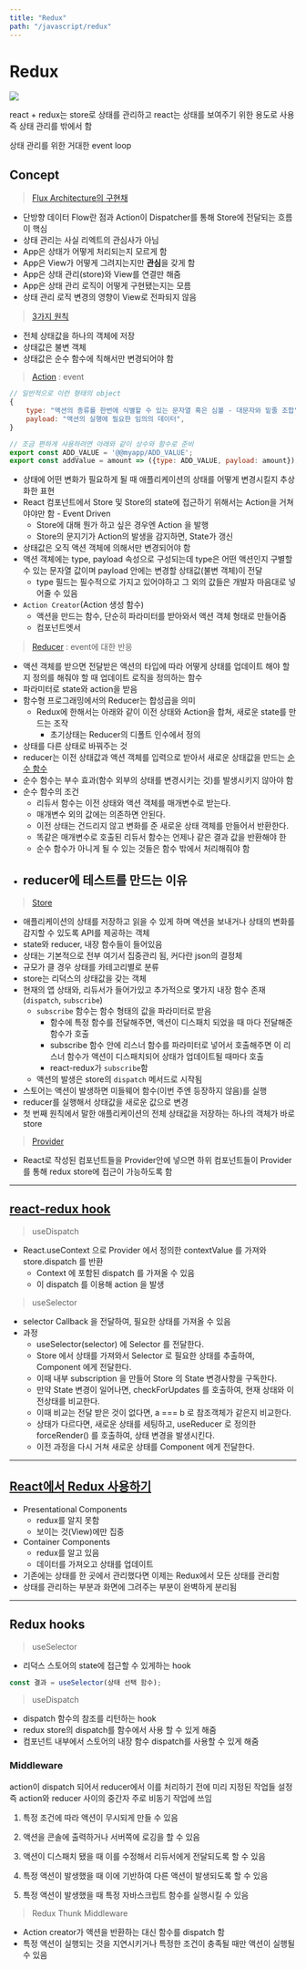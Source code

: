 ```yaml
---
title: "Redux"
path: "/javascript/redux"
---
```


# Redux

![](https://miro.medium.com/max/3200/1*XEVxovodur9doQW-GJ6MLA.gif)

react + redux는 store로 상태를 관리하고 react는 상태를 보여주기 위한 용도로 사용 즉 상태 관리를 밖에서 함

상태 관리를 위한 거대한 event loop

## Concept

> [Flux Architecture의 구현채]((https://haruair.github.io/flux/docs/overview.html))

- 단방향 데이터 Flow란 점과 Action이 Dispatcher를 통해 Store에 전달되는 흐름이 핵심
- 상태 관리는 사실 리엑트의 관심사가 아님
- App은 상태가 어떻게 처리되는지 모르게 함
- App은 View가 어떻게 그려지는지만 **관심**을 갖게 함
- App은 상태 관리(store)와 View를 연결만 해줌
- App은 상태 관리 로직이 어떻게 구현됐는지는 모름
- 상태 관리 로직 변경의 영향이 View로 전파되지 않음

> [3가지 원칙](https://redux.js.org/introduction/three-principles)

- 전체 상태값을 하나의 객체에 저장
- 상태값은 불변 객체
- 상태값은 순수 함수에 칙해서만 변경되어야 함

> [Action](https://redux.js.org/basics/actions) : event

```javascript 
// 일반적으로 이런 형태의 object
{
    type: "액션의 종류를 한번에 식별할 수 있는 문자열 혹은 심볼 - 대문자와 밑줄 조합",
    payload: "액션의 실행에 필요한 임의의 데이터",
}

// 조금 편하게 샤용하려면 아래와 같이 상수와 함수로 준비
export const ADD_VALUE = '@@myapp/ADD_VALUE';
export const addValue = amount => ({type: ADD_VALUE, payload: amount});

```

- 상태에 어떤 변화가 필요하게 될 때 애플리케이션의 상태를 어떻게 변경시킬지 추상화한 표현
- React 컴포넌트에서 Store 및 Store의 state에 접근하기 위해서는 Action을 거쳐야야만 함 - Event Driven
  - Store에 대해 뭔가 하고 싶은 경우엔 Action 을 발행
  - Store의 문지기가 Action의 발생을 감지하면, State가 갱신
- 상태값은 오직 액션 객체에 의해서만 변경되어야 함
- 액션 객체에는 type, payload 속성으로 구성되는데 type은 어떤 액션인지 구별할 수 있는 문자열 값이며 payload 안에는 변경할 상태값(불변 객체)이 전달
  - type 필드는 필수적으로 가지고 있어야하고 그 외의 값들은 개발자 마음대로 넣어줄 수 있음
- `Action Creator`(Action 생성 함수)
  - 액션을 만드는 함수, 단순히 파라미터를 받아와서 액션 객체 형태로 만들어줌
  - 컴포넌트엣서 


> [Reducer](https://redux.js.org/basics/actions) : event에 대한 반응

- 액션 객체를 받으면 전달받은 액션의 타입에 따라 어떻게 상태를 업데이트 해야 할지 정의를 해줘야 할 때 업데이트 로직을 정의하는 함수
- 파라미터로 state와 action을 받음
- 함수형 프로그래밍에서의 Reducer는 합성곱을 의미
  - Redux에 한해서는 아래와 같이 이전 상태와 Action을 합쳐, 새로운 state를 만드는 조작
    - 초기상태는 Reducer의 디폴트 인수에서 정의
- 상태를 다른 상태로 바꿔주는 것
- reducer는 이전 상태값과 액션 객체를 입력으로 받아서 새로운 상태값을 만드는 [순수 함수](https://en.wikipedia.org/wiki/Pure_function)
- 순수 함수는 부수 효과(함수 외부의 상태를 변경시키는 것)를 발생시키지 않아야 함
- 순수 함수의 조건
  - 리듀서 함수는 이전 상태와 액션 객체를 매개변수로 받는다.
  - 매개변수 외의 값에는 의존하면 안된다.
  - 이전 상태는 건드리지 않고 변화를 준 새로운 상태 객체를 만들어서 반환한다.
  - 똑같은 매개변수로 호출된 리듀서 함수는 언제나 같은 결과 값을 반환해야 한
  - 순수 함수가 아니게 될 수 있는 것들은 함수 밖에서 처리해줘야 함
- reducer에 테스트를 만드는 이유
  - 


> [Store](https://redux.js.org/basics/store)

- 애플리케이션의 상태를 저장하고 읽을 수 있게 하며 액션을 보내거나 상태의 변화를 감지할 수 있도록 API를 제공하는 객체
- state와 reducer, 내장 함수들이 들어있음
- 상태는 기본적으로 전부 여기서 집중관리 됨, 커다란 json의 결정체
- 규모가 클 경우 상태를 카테고리별로 분류
- store는 리덕스의 상태값을 갖는 객체
- 현재의 앱 상태와, 리듀서가 들어가있고 추가적으로 몇가지 내장 함수 존재(`dispatch`, `subscribe`)
  - `subscribe` 함수는 함수 형태의 값을 파라미터로 받음 
    - 함수에 특정 함수를 전달해주면, 액션이 디스패치 되었을 때 마다 전달해준 함수가 호출
    - subscribe 함수 안에 리스너 함수를 파라미터로 넣어서 호출해주면 이 리스너 함수가 액션이 디스패치되어 상태가 업데이트될 때마다 호출
    - react-redux가 `subscribe`함
  - 액션의 발생은 store의 `dispatch` 메서드로 시작됨
- 스토어는 액션이 발생하면 미들웨어 함수(이번 주엔 등장하지 않음)를 실행
- reducer를 실행해서 상태값을 새로운 값으로 변경
- 첫 번째 원칙에서 말한 애플리케이션의 전체 상태값을 저장하는 하나의 객체가 바로 store


> [Provider](https://react-redux.js.org/api/provider)

- React로 작성된 컴포넌트들을 Provider안에 넣으면 하위 컴포넌트들이 Provider를 통해 redux store에 접근이 가능하도록 함

---

## [react-redux hook]([https://medium.com/@pks2974/redux-hook-%EC%82%B4%ED%8E%B4%EB%B3%B4%EA%B8%B0-3b92b4d75466](https://medium.com/@pks2974/redux-hook-살펴보기-3b92b4d75466))

> useDispatch

- React.useContext 으로 Provider 에서 정의한 contextValue 를 가져와 store.dispatch 를 반환
  - Context 에 포함된 dispatch 를 가져올 수 있음
  - 이 dispatch 를 이용해 action 을 발생

> useSelector

- selector Callback 을 전달하여, 필요한 상태를 가져올 수 있음
- 과정
  - useSelector(selector) 에 Selector 를 전달한다.
  - Store 에서 상태를 가져와서 Selector 로 필요한 상태를 추출하여, Component 에게 전달한다.
  - 이때 내부 subscription 을 만들어 Store 의 State 변경사항을 구독한다.
  - 만약 State 변경이 일어나면, checkForUpdates 를 호출하여, 현재 상태와 이전상태를 비교한다.
  - 이때 비교는 전달 받은 것이 없다면, a === b 로 참조객체가 같은지 비교한다.
  - 상태가 다르다면, 새로운 상태를 세팅하고, useReducer 로 정의한 forceRender() 를 호출하여, 상태 변경을 발생시킨다.
  - 이전 과정을 다시 거쳐 새로운 상태를 Component 에게 전달한다.

---

## [React에서 Redux 사용하기](https://redux.js.org/basics/usage-with-react)

- Presentational Components
  - redux를 알지 못함
  - 보이는 것(View)에만 집중
- Container Components
  - redux를 알고 있음
  - 데이터를 가져오고 상태를 업데이트
- 기존에는 상태를 한 곳에서 관리했다면 이제는 Redux에서 모든 상태를 관리함
- 상태를 관리하는 부분과 화면에 그려주는 부분이 완벽하게 분리됨

---

## Redux hooks

> useSelector

- 리덕스 스토어의 state에 접근할 수 있게하는 hook
```javascript
const 결과 = useSelector(상태 선택 함수);
```

> useDispatch

- dispatch 함수의 참조를 리턴하는 hook
- redux store의 dispatch를 함수에서 사용 할 수 있게 해줌
- 컴포넌트 내부에서 스토어의 내장 함수 dispatch를 사용할 수 있게 해줌

### Middleware

action이 dispatch 되어서 reducer에서 이를 처리하기 전에 미리 지정된 작업들 설정 즉 action와 reducer 사이의 중간자 주로 비동기 작업에 쓰임

1. 특정 조건에 따라 액션이 무시되게 만들 수 있음

2. 액션을 콘솔에 출력하거나 서버쪽에 로깅을 할 수 있음

3. 액션이 디스패치 됐을 때 이를 수정해서 리듀서에게 전달되도록 할 수 있음

4. 특정 액션이 발생했을 때 이에 기반하여 다른 액션이 발생되도록 할 수 있음

5. 특정 액션이 발생했을 때 특정 자바스크립트 함수를 실행시킬 수 있음

> Redux Thunk Middleware

- Action creator가 액션을 반환하는 대신 함수를 dispatch 함
- 특정 액션이 실행되는 것을 지연시키거나 특정한 조건이 충족될  때만 액션이 실행될 수 있음